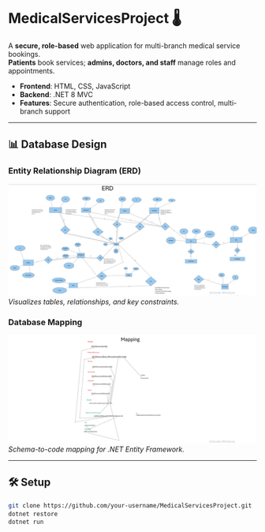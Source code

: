 # MedicalServicesProject 🌡️

A **secure, role-based** web application for multi-branch medical service bookings.  
**Patients** book services; **admins, doctors, and staff** manage roles and appointments.

- **Frontend**: HTML, CSS, JavaScript
- **Backend**: .NET 8 MVC
- **Features**: Secure authentication, role-based access control, multi-branch support

---

## 📊 Database Design

### Entity Relationship Diagram (ERD)

![ERD Diagram](images/ERD.png)  
_Visualizes tables, relationships, and key constraints._

### Database Mapping

![Mapping Diagram](images/Mappingpng.png)  
_Schema-to-code mapping for .NET Entity Framework._

---

## 🛠️ Setup

```bash
git clone https://github.com/your-username/MedicalServicesProject.git
dotnet restore
dotnet run
```
